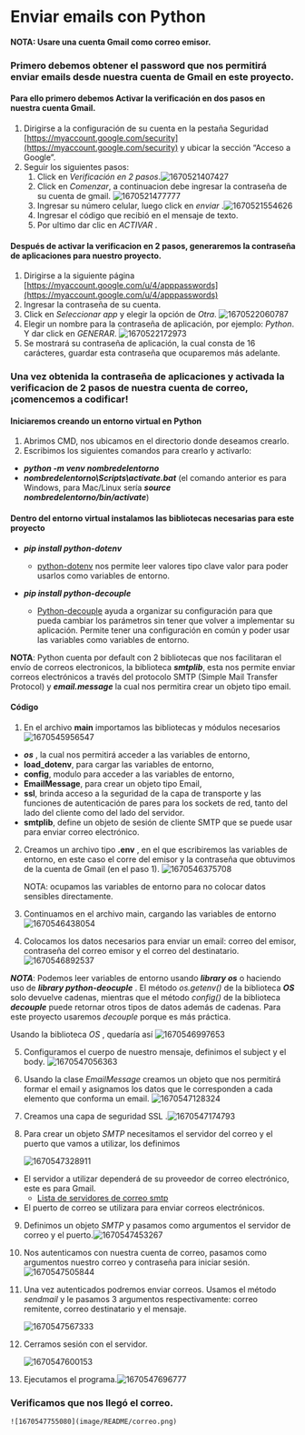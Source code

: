 # Enviar emails con Python

**NOTA: Usare una cuenta Gmail como correo emisor.**


### Primero debemos obtener el password que nos permitirá enviar emails desde nuestra cuenta de Gmail en este proyecto.


#### Para ello primero debemos Activar la verificación en dos pasos en nuestra cuenta Gmail.

1. Dirigirse a la configuración de su cuenta en la pestaña Seguridad [https://myaccount.google.com/security](https://myaccount.google.com/security) y ubicar la sección “Acceso a Google”.
2. Seguir los siguientes pasos:
   1. Click en *Verificación en 2 pasos*.![1670521407427](image/README/1670521407427.png)
   2. Click en  *Comenzar*, a continuacion debe ingresar la contraseña de su cuenta de gmail. ![1670521477777](image/README/1670521477777.png)
   3. Ingresar su número celular, luego click en  *enviar* .![1670521554626](image/README/1670521554626.png)
   4. Ingresar el código que recibió en el mensaje de texto.
   5. Por ultimo dar clic en  *ACTIVAR* .

#### Después de activar la verificacion en 2 pasos, generaremos la contraseña de aplicaciones para nuestro proyecto.


1. Dirigirse a la siguiente página [https://myaccount.google.com/u/4/apppasswords](https://myaccount.google.com/u/4/apppasswords)
2. Ingresar la contraseña de su cuenta.
3. Click en *Seleccionar app* y elegir la opción de  *Otra*. ![1670522060787](image/README/1670522060787.png)
4. Elegir un nombre para la contraseña de aplicación, por ejemplo: *Python*.  Y dar click en  *GENERAR*. ![1670522172973](image/README/1670522172973.png)
5. Se mostrará su contraseña de aplicación, la cual consta de 16 carácteres, guardar esta contraseña que ocuparemos más adelante.

### Una vez obtenida la contraseña de aplicaciones y activada la verificacion de 2 pasos de nuestra cuenta de correo, ¡comencemos a codificar!



#### Iniciaremos creando un entorno virtual en Python

1. Abrimos CMD, nos ubicamos en el directorio donde deseamos crearlo.
2. Escribimos los siguientes comandos para crearlo y activarlo:

- ***python -m venv nombredelentorno***
- ***nombredelentorno\Scripts\activate.bat*** (el comando anterior es para Windows, para Mac/Linux sería  ***source nombredelentorno/bin/actívate***)

#### Dentro del entorno virtual instalamos las bibliotecas necesarias para este proyecto

* ***pip install python-dotenv***

  * [python-dotenv](https://pypi.org/project/python-dotenv/) nos permite leer valores tipo clave valor para poder usarlos como variables de entorno.
* ***pip install python-decouple***

  * [Python-decouple](https://pypi.org/project/python-decouple/)  ayuda a organizar su configuración para que
    pueda cambiar los parámetros sin tener que volver a implementar su aplicación.
    Permite tener una configuración en común y poder usar las variables como
    variables de entorno.

**NOTA**: Python cuenta por default con 2 bibliotecas que nos facilitaran el envío de correos electronicos, la biblioteca ***smtplib***, esta nos permite enviar correos electrónicos a través del protocolo SMTP (Simple Mail Transfer Protocol) y  ***email.message*** la cual nos permitira crear un objeto tipo email.


#### Código


1. En el archivo **main** importamos las bibliotecas y módulos necesarios ![1670545956547](image/README/1670545956547.png)

* ***os*** , la cual nos permitirá acceder a las variables de entorno,
* **load_dotenv**, para cargar las variables de entorno,
* **config**, modulo para acceder a las variables de entorno,
* **EmailMessage**, para crear un objeto tipo Email,
* **ssl**, brinda acceso a la seguridad de la capa de transporte y las funciones de autenticación de pares para los sockets de red, tanto del lado del cliente como del lado del servidor.
* **smtplib**, define un objeto de sesión de cliente SMTP que se puede usar para enviar correo
  electrónico.

2. Creamos un archivo tipo  **.env** , en el que escribiremos las variables de entorno, en este caso el corre del emisor y la contraseña que obtuvimos de la cuenta de Gmail (en el paso 1). ![1670546375708](image/README/1670546375708.png)

    NOTA: ocupamos las variables de entorno para no colocar datos sensibles directamente. 

3. Continuamos en el archivo main, cargando las variables de entorno ![1670546438054](image/README/1670546438054.png)
4. Colocamos los datos necesarios para enviar un email: correo del emisor, contraseña del correo emisor y el correo del destinatario. ![1670546892537](image/README/1670546892537.png)

***NOTA***: Podemos leer variables de entorno usando ***library os*** o haciendo uso de  ***library python-deocuple*** . El método *os.getenv()* de la biblioteca ***OS*** solo devuelve cadenas, mientras que el método *config()* de la biblioteca ***decouple*** puede retornar otros tipos de datos además de cadenas.
Para este proyecto usaremos *decouple* porque es más práctica.

Usando la biblioteca  *OS* , quedaría así  ![1670546997653](image/README/1670546997653.png)

5. Configuramos el cuerpo de nuestro mensaje, definimos el subject y el body. ![1670547056363](image/README/1670547056363.png)
6. Usando la clase *EmailMessage* creamos un objeto que nos permitirá formar el email y asignamos los datos que le corresponden a cada elemento que conforma un email.  ![1670547128324](image/README/1670547128324.png)
7. Creamos una capa de seguridad SSL .![1670547174793](image/README/1670547174793.png)
8. Para crear un objeto *SMTP*  necesitamos el servidor del correo y el puerto que vamos a utilizar, los definimos

    ![1670547328911](image/README/1670547328911.png)

* El servidor a utilizar dependerá de su proveedor de correo electrónico, este es para Gmail.
  * [Lista de servidores de correo smtp](https://www.arclab.com/en/kb/email/list-of-smtp-and-pop3-servers-mailserver-list.html)
* El puerto de correo se utilizara para enviar correos  electrónicos.

9. Definimos un objeto *SMTP*  y pasamos como argumentos el servidor de correo y el puerto.![1670547453267](image/README/1670547453267.png)
10. Nos autenticamos con nuestra cuenta de correo, pasamos como argumentos nuestro
    correo y contraseña para iniciar sesión. ![1670547505844](image/README/1670547505844.png)
11. Una vez autenticados podremos enviar correos. Usamos el método *sendmail* y le pasamos 3 argumentos respectivamente: correo remitente, correo destinatario y el mensaje.

    ![1670547567333](image/README/1670547567333.png)

15. Cerramos sesión con el servidor.

    ![1670547600153](image/README/1670547600153.png)

16. Ejecutamos el programa.![1670547696777](image/README/1670547696777.png)


### Verificamos que nos llegó el correo.


    ![1670547755080](image/README/correo.png)
